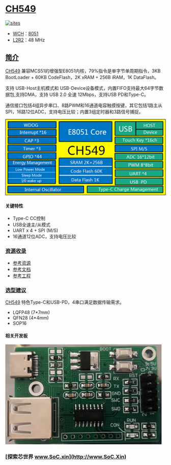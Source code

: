 ﻿# [CH549](https://github.com/SoCXin/CH549)

[![sites](http://182.61.61.133/link/resources/SoC.png)](http://www.SoC.Xin)

* [WCH](http://www.wch.cn/)：[8051](https://github.com/SoCXin/8051)
* [L2R2](https://github.com/SoCXin/Level)：48 MHz

## [简介](https://github.com/SoCXin/CH549/wiki)

[CH549](https://github.com/SoCXin/CH549) 兼容MCS51的增强型E8051内核，79%指令是单字节单周期指令，3KB BootLoader + 60KB CodeFlash，2K xRAM + 256B iRAM，1K DataFlash。

支持 USB-Host主机模式和 USB-Device设备模式，内置FIFO支持最大64字节数据包,支持DMA，支持 USB 2.0 全速 12Mbps，支持USB PD和Type-C。

通信接口包括4组异步串口、8路PWM和16通道电容触摸按键，其它包括1路主从SPI，16路12位ADC，支持电压比较；内置3组定时器和3路信号捕捉。


[![sites](docs/CH549.png)](http://www.wch.cn/products/CH549.html)

#### 关键特性

* Type-C CC控制
* USB全速主/从模式
* UART x 4 + SPI (M/S)
* 16通道12位ADC，支持电压比较


### [资源收录](https://github.com/SoCXin)

* [参考资源](src/)
* [参考文档](docs/)
* [参考工程](project/)

### [选型建议](https://github.com/SoCXin)

[CH549](https://github.com/SoCXin/CH549) 特色Type-C和USB-PD，4串口满足数据传输需求。

* LQFP48 (7*7mm)
* QFN28 (4*4mm)
* SOP16

#### 相关开发板

[![sites](docs/B.png)](https://item.taobao.com/item.htm?spm=a230r.1.14.24.4ed427efMWU1cc&id=642494404263&ns=1&abbucket=18#detail)

### [探索芯世界 www.SoC.xin](http://www.SoC.Xin)
